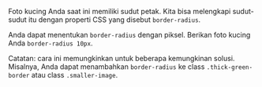Foto kucing Anda saat ini memiliki sudut petak. Kita bisa melengkapi sudut-sudut itu dengan properti CSS yang disebut `border-radius`.



Anda dapat menentukan `border-radius` dengan piksel. Berikan foto kucing Anda `border-radius 10px`.



Catatan: cara ini memungkinkan untuk beberapa kemungkinan solusi. Misalnya, Anda dapat menambahkan `border-radius` ke class `.thick-green-border` atau class `.smaller-image`.

